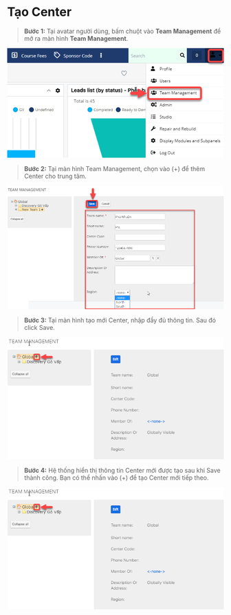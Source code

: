 # Tạo Center

> **Bước 1:** Tại avatar người dùng, bấm chuột vào **Team Management** để mở ra màn hình **Team Management**.

![](../../.gitbook/assets/center1.png)

> **Bước 2:** Tại màn hình Team Management, chọn vào (+) để thêm Center cho trung tâm.

![](../../.gitbook/assets/center2.png)

> **Bước 3:** Tại màn hình tạo mới Center, nhập đầy đủ thông tin. Sau đó click Save.

![](../../.gitbook/assets/center3.png)

> **Bước 4:** Hệ thống hiển thị thông tin Center mới được tạo sau khi Save thành công. Bạn có thể nhấn vào (+) để tạo Center mới tiếp theo.

![](../../.gitbook/assets/center4.png)
